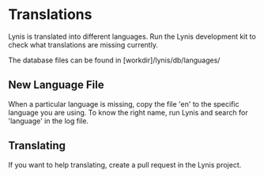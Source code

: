 # Translations

Lynis is translated into different languages. Run the Lynis development kit to check what translations are missing currently.

The database files can be found in [workdir]/lynis/db/languages/


## New Language File

When a particular language is missing, copy the file 'en' to the specific language you are using. To know the right name, run Lynis and search for 'language' in the log file.


## Translating

If you want to help translating, create a pull request in the Lynis project.


